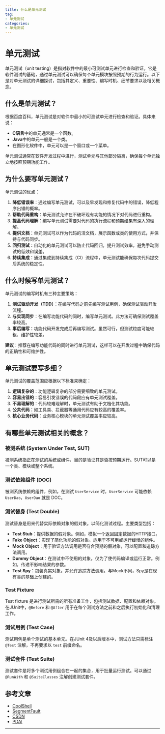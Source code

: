 ```yaml
---
title: 什么是单元测试
tag:
- 单元测试
categories:
- 单元测试
---
```


# 单元测试

单元测试（unit testing）是指对软件中的最小可测试单元进行检查和验证。它是软件测试的基础，通过单元测试可以确保每个单元模块按照预期的行为运行。以下是对单元测试的详细探讨，包括其定义、重要性、编写时机、细节要求以及相关概念。

## 什么是单元测试？

根据百度百科，单元测试是对软件中最小的可测试单元进行检查和验证。具体来说：

- **C语言**中的单元通常是一个函数。
- **Java**中的单元一般是一个类。
- 在图形化软件中，单元可以是一个窗口或一个菜单。

单元测试通常在软件开发过程中进行，测试单元与其他部分隔离，确保每个单元独立地按照预期功能工作。

## 为什么要写单元测试？

单元测试的优点：

1. **降低错误率**：通过编写单元测试，可以及早发现和修复代码中的错误，降低程序出错的概率。
2. **帮助代码重构**：单元测试允许在不破坏现有功能的情况下对代码进行重构。
3. **提高代码理解**：编写单元测试需要对代码的执行流程和预期结果有深入的理解。
4. **提供文档**：单元测试可以作为代码的活文档，展示函数或类的使用方式，并保持与代码同步。
5. **回归测试**：自动化的单元测试可以防止代码回归，提升测试效率，避免手动测试的低效和误差。
6. **持续集成**：通过集成到持续集成（CI）流程中，单元测试能确保每次代码提交后系统的稳定性。

## 什么时候写单元测试？

单元测试的编写时机有三种主要策略：

1. **测试驱动开发（TDD）**：在编写代码之前先编写测试用例，确保测试驱动开发流程。
2. **与实现同步**：在编写功能代码的同时，编写单元测试。此方法可确保测试覆盖率较高。
3. **事后编写**：功能代码开发完成后再编写测试。虽然可行，但测试粒度可能较粗，维护性较差。

**建议**：推荐在编写功能代码的同时进行单元测试，这样可以在开发过程中确保代码的正确性和可维护性。

## 单元测试要写多细？

单元测试的覆盖范围应根据以下标准来确定：

1. **逻辑复杂的**：功能逻辑复杂的部分需要细致的单元测试。
2. **容易出错的**：容易引发错误的代码段应有单元测试覆盖。
3. **不易理解的**：代码较难理解时，单元测试有助于文档化其功能。
4. **公共代码**：如工具类、拦截器等通用代码应有较高的覆盖率。
5. **核心业务代码**：业务核心模块的单元测试覆盖率应较高。

## 有哪些单元测试相关的概念？

### 被测系统 (System Under Test, SUT)

被测系统指正在测试的系统或组件，目的是验证其是否按预期运行。SUT可以是一个类、模块或整个系统。

### 测试依赖组件 (DOC)

被测系统依赖的组件，例如，在测试 `UserService` 时，`UserService` 可能依赖 `UserDao`，`UserDao` 就是 DOC。

### 测试替身 (Test Double)

测试替身是用来代替实际依赖对象的假对象，以简化测试过程。主要类型包括：

- **Test Stub**：提供数据的假对象。例如，模拟一个返回固定数据的HTTP接口。
- **Fake Object**：实现了简化功能的假对象。适用于不可用或运行缓慢的组件。
- **Mock Object**：用于验证方法调用是否符合预期的假对象，可以配置和追踪方法调用。
- **Dummy Object**：在测试中不使用的对象，仅为了使代码编译或运行正常。例如，传递不影响结果的参数。
- **Test Spy**：包装真实对象，并允许追踪方法调用。与Mock不同，Spy是在现有类的基础上创建的。

### Test Fixture

Test fixture 是进行测试所需的所有准备工作，包括测试数据、配置和依赖对象。在JUnit中，`@Before` 和 `@After` 用于在每个测试方法之前和之后执行初始化和清理工作。

### 测试用例 (Test Case)

测试用例是单个测试的基本单元。在JUnit 4及以后版本中，测试方法只需标注 `@Test` 注解，不再要求以 `test` 前缀命名。

### 测试套件 (Test Suite)

测试套件是将多个测试用例组合在一起的集合，用于批量运行测试。可以通过 `@RunWith` 和 `@SuiteClasses` 注解创建测试套件。

## 参考文章

- [CoolShell](https://coolshell.cn/articles/8209.html)
- [SegmentFault](https://segmentfault.com/a/1190000006731125)
- [CSDN](https://blog.csdn.net/flysqrlboy/article/details/79301241)
- [PDAI](https://pdai.tech/md/develop/ut/dev-ut-unit-test.html)

---

